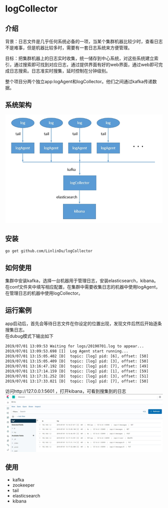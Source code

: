 # logCollector

## 介绍
背景：日志文件是几乎任何系统必备的一项，当某个集群机器比较少时，查看日志不是难事，但是机器比较多时，需要有一套日志系统来方便管理。

目标：把集群机器上的日志实时收集，统一储存到中心系统，对这些系统建立索引，通过搜索即可找到对应日志，通过提供界面有好的web界面，通过web即可完成日志搜索。日志准实时搜集，延时控制在分钟级别。

整个项目分两个独立app:logAgent和logCollector。他们之间通过kafka传递数据。
## 系统架构
![avatar](https://github.com/LinlinDu/myMarkdownPhotos/blob/master/photos/logcollect2.jpg)
## 安装
```
go get github.com/LinlinDu/logCollector
```
## 如何使用
集群中安装kafka，选择一台机器用于管理日志，安装elasticsearch，kibana。 </br>
在conf文件夹中填写相应配置，在集群中需要收集日志的机器中使用logAgent，在管理日志的机器中使用logCollector。

## 运行案例
app启动后，首先会等待日志文件在你设定的位置出现，发现文件后然后开始逐条搜集日志。</br>
在dubug模式下输出如下
```
2019/07/01 13:09:53 Waiting for logs/20190701.log to appear...
2019/07/01 13:09:53.698 [I]  Log Agent start running...
2019/07/01 13:15:05.402 [D]  topic: [log] pid: [6], offset: [50]
2019/07/01 13:15:05.409 [D]  topic: [log] pid: [3], offset: [50]
2019/07/01 13:16:47.192 [D]  topic: [log] pid: [7], offset: [49]
2019/07/01 13:17:14.159 [D]  topic: [log] pid: [1], offset: [59]
2019/07/01 13:17:31.252 [D]  topic: [log] pid: [3], offset: [51]
2019/07/01 13:17:33.021 [D]  topic: [log] pid: [7], offset: [50]
```
访问http://127.0.0.1:5601 ，打开kibana，可看到搜集到的日志
![avatar](https://github.com/LinlinDu/myMarkdownPhotos/blob/master/photos/logcollect.jpg)
## 使用
+ kafka
+ zookeeper
+ tail
+ elasticsearch
+ kibana
